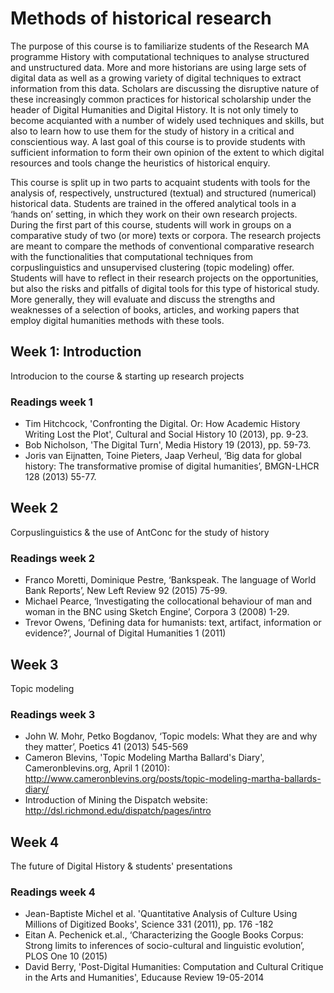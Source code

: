 # Methods of historical research

The purpose of this course is to familiarize students of the Research MA programme History with computational techniques to analyse structured and unstructured data. More and more historians are using large sets of digital data as well as a growing variety of digital techniques to extract information from this data. Scholars are discussing the disruptive nature of these increasingly common practices for historical scholarship under the header of Digital Humanities and Digital History. It is not only timely to become acquianted with a number of widely used techniques and skills, but also to learn how to use them for the study of history in a critical and conscientious way. A last goal of this course is to provide students with sufficient information to form their own opinion of the extent to which digital resources and tools change the heuristics of historical enquiry.

This course is split up in two parts to acquaint students with tools for the analysis of, respectively, unstructured (textual) and structured (numerical) historical data. Students are trained in the offered analytical tools in a ‘hands on’ setting, in which they work on their own research projects. During the first part of this course, students will work in groups on a comparative study of two (or more) texts or corpora. The research projects are meant to compare the methods of conventional comparative research with the functionalities that computational techniques from corpuslinguistics and unsupervised clustering (topic modeling) offer. Students will have to reflect in their research projects on the opportunities, but also the risks and pitfalls of digital tools for this type of historical study. More generally, they will evaluate and discuss the strengths and weaknesses of a selection of books, articles, and working papers that employ digital humanities methods with these tools.

## Week 1: Introduction
Introducion to the course & starting up research projects

### Readings week 1
* Tim Hitchcock, 'Confronting the Digital. Or: How Academic History Writing Lost the Plot', Cultural and Social History 10 (2013), pp. 9-23.
* Bob Nicholson, 'The Digital Turn', Media History 19 (2013), pp. 59-73.
* Joris van Eijnatten, Toine Pieters, Jaap Verheul, ‘Big data for global history: The transformative promise of digital humanities’, BMGN-LHCR 128 (2013) 55-77.

## Week 2
Corpuslinguistics & the use of AntConc for the study of history

### Readings week 2
* Franco Moretti, Dominique Pestre, ‘Bankspeak. The language of World Bank Reports’, New Left Review 92 (2015) 75-99.
* Michael Pearce, ‘Investigating the collocational behaviour of man and woman in the BNC using Sketch Engine’, Corpora 3 (2008) 1-29.
* Trevor Owens, ‘Defining data for humanists: text, artifact, information or evidence?’, Journal of Digital Humanities 1 (2011)

## Week 3
Topic modeling

### Readings week 3
* John W. Mohr, Petko Bogdanov, ‘Topic models: What they are and why they matter’, Poetics 41 (2013) 545-569
* Cameron Blevins, 'Topic Modeling Martha Ballard's Diary', Cameronblevins.org, April 1 (2010): http://www.cameronblevins.org/posts/topic-modeling-martha-ballards-diary/
* Introduction of Mining the Dispatch website: http://dsl.richmond.edu/dispatch/pages/intro

## Week 4
The future of Digital History & students' presentations

### Readings week 4
* Jean-Baptiste Michel et al. 'Quantitative Analysis of Culture Using Millions of Digitized Books', Science 331 (2011), pp. 176 -182
* Eitan A. Pechenick et.al., ‘Characterizing the Google Books Corpus: Strong limits to inferences of socio-cultural and linguistic evolution’, PLOS One 10 (2015)
* David Berry, 'Post-Digital Humanities: Computation and Cultural Critique in the Arts and Humanities', Educause Review 19-05-2014
